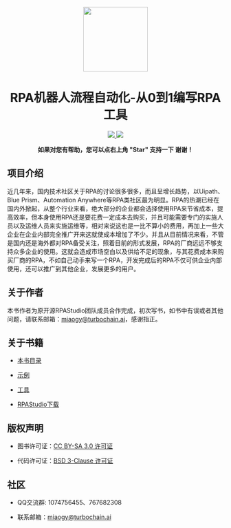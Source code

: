 <p align="center">
<img src="https://gitee.com/rpa_ai/rpastudio-book/raw/master/tools/img/RPAStudio.ico"width="150" />
</p>
<h1 align="center"> RPA机器人流程自动化-从0到1编写RPA工具</h1> 
<p align="center">
    <a href="http://rpa.openserver.cn">
        <img src="https://img.shields.io/badge/license-BSD-green.svg?style=flat" />
    </a>    
     <a href="https://rpa.openserver.cn/download/RPAStudioSetup-v3.0.0.3(202112221121).exe">
        <img src="https://img.shields.io/badge/download-80m-red.svg" />
    </a>
    </p>
<p align="center">    
    <b>如果对您有帮助，您可以点右上角 "Star" 支持一下 谢谢！</b>
</p>

## 项目介绍

   近几年来，国内技术社区关于RPA的讨论很多很多，而且呈增长趋势，以Uipath、Blue Prism、Automation Anywhere等RPA类社区最为明显。RPA的热潮已经在国内外掀起，从整个行业来看，绝大部分的企业都会选择使用RPA来节省成本，提高效率，但本身使用RPA还是要花费一定成本去购买，并且可能需要专门的实施人员以及运维人员来实施运维等，相对来说这也是一比不算小的费用，再加上一些大企业在企业内部完全推广开来这就使成本增加了不少。并且从目前情况来看，不管是国内还是海外都对RPA备受关注，照着目前的形式发展，RPA的厂商远远不够支持众多企业的使用。这就会造成市场空白以及供给不足的现象，与其花费成本来购买厂商的RPA，不如自己动手来写一个RPA，开发完成后的RPA不仅可供企业内部使用，还可以推广到其他企业，发展更多的用户。

## 关于作者
    
   本书作者为原开源RPAStudio团队成员合作完成，初次写书，如书中有误或者其他问题，请联系邮箱：miaogy@turbochain.ai，感谢指正。
  
## 关于书籍
 
  * [本书目录](https://gitee.com/rpa_ai/rpastudio-book/blob/master/books/zh/preface.md)

  * [示例](https://gitee.com/rpa_ai/rpastudio-book/tree/master/samples)

  * [工具](https://gitee.com/rpa_ai/rpastudio-book/tree/master/tools)
  
  * [RPAStudio下载](https://rpa.openserver.cn/download/RPAStudioSetup-v3.0.0.3(202112221121).exe)

## 版权声明

  * 图书许可证：[CC BY-SA 3.0 许可证](https://gitee.com/link?target=http%3A%2F%2Fcreativecommons.org%2Flicenses%2Fby-sa%2F3.0%2F)

  * 代码许可证：[BSD 3-Clause 许可证](https://gitee.com/link?target=https%3A%2F%2Fgithub.com%2Fastaxie%2Fbuild-web-application-with-golang%2Fblob%2Fmaster%2FLICENSE.md)

## 社区

  * QQ交流群: 1074756455、767682308

  * 联系邮箱：miaogy@turbochain.ai
